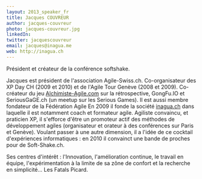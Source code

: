 ```yaml
---
layout: 2013_speaker_fr
title: Jacques COUVREUR
author: jacques-couvreur
photo: jacques-couvreur.jpg
linkedIn:
twitter: jacquescouvreur
email: jacques@inagua.me
web: http://inagua.ch
---
```


Président et créateur de la conférence softshake.

Jacques est président de l'association Agile-Swiss.ch. Co-organisateur des XP Day CH (2009 et 2010) et de l'Agile Tour Genève (2008 et 2009).
Co-créateur du jeu <a href="http://Alchimiste-Agile.com">Alchimiste-Agile.com</a> sur la rétrospective, GongFu.IO et SeriousGaGE.ch (un meetup sur les Serious Games). Il est aussi membre fondateur de la Fédération Agile
En 2009 il fonde la société <a href="http://inagua.ch">inagua.ch</a> dans laquelle il est notamment coach et formateur agile.
Agiliste convaincu, et praticien XP, il s'efforce d'être un promoteur actif des méthodes de développement agiles  (organisateur et orateur à des conférences sur Paris et Genève). Voulant passer à une autre dimension, il a l'idée de ce cocktail d'expériences informatiques : en 2010 il convainct une bande de proches pour de Soft-Shake.ch.

Ses centres d'intérêt : l'Innovation, l'amélioration continue, le travail en équipe, l'expérimentation à la limite de sa zône de confort et la recherche en simplicité... Les Fatals Picard.
